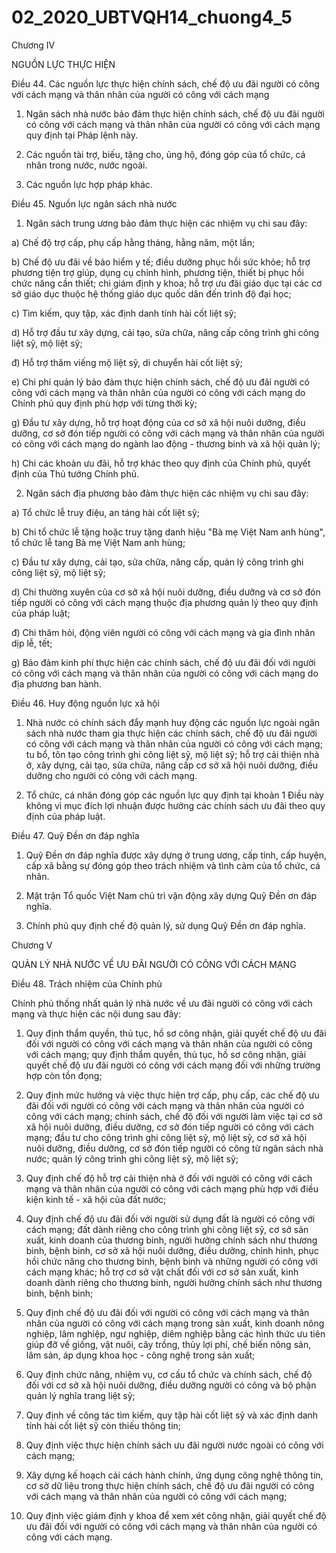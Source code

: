 # 02_2020_UBTVQH14_chuong4_5
Chương IV

NGUỒN LỰC THỰC HIỆN

Điều 44. Các nguồn lực thực hiện chính sách, chế độ ưu đãi người có công với cách mạng và thân nhân của người có công với cách mạng

1. Ngân sách nhà nước bảo đảm thực hiện chính sách, chế độ ưu đãi người có công với cách mạng và thân nhân của người có công với cách mạng quy định tại Pháp lệnh này.

2. Các nguồn tài trợ, biếu, tặng cho, ủng hộ, đóng góp của tổ chức, cá nhân trong nước, nước ngoài.

3. Các nguồn lực hợp pháp khác.

Điều 45. Nguồn lực ngân sách nhà nước

1. Ngân sách trung ương bảo đảm thực hiện các nhiệm vụ chi sau đây:

a) Chế độ trợ cấp, phụ cấp hằng tháng, hằng năm, một lần;

b) Chế độ ưu đãi về bảo hiểm y tế; điều dưỡng phục hồi sức khỏe; hỗ trợ phương tiện trợ giúp, dụng cụ chỉnh hình, phương tiện, thiết bị phục hồi chức năng cần thiết; chi giám định y khoa; hỗ trợ ưu đãi giáo dục tại các cơ sở giáo dục thuộc hệ thống giáo dục quốc dân đến trình độ đại học;

c) Tìm kiếm, quy tập, xác định danh tính hài cốt liệt sỹ;

d) Hỗ trợ đầu tư xây dựng, cải tạo, sửa chữa, nâng cấp công trình ghi công liệt sỹ, mộ liệt sỹ;

đ) Hỗ trợ thăm viếng mộ liệt sỹ, di chuyển hài cốt liệt sỹ;

e) Chi phí quản lý bảo đảm thực hiện chính sách, chế độ ưu đãi người có công với cách mạng và thân nhân của người có công với cách mạng do Chính phủ quy định phù hợp với từng thời kỳ;

g) Đầu tư xây dựng, hỗ trợ hoạt động của cơ sở xã hội nuôi dưỡng, điều dưỡng, cơ sở đón tiếp người có công với cách mạng và thân nhân của người có công với cách mạng do ngành lao động - thương binh và xã hội quản lý;

h) Chi các khoản ưu đãi, hỗ trợ khác theo quy định của Chính phủ, quyết định của Thủ tướng Chính phủ.

2. Ngân sách địa phương bảo đảm thực hiện các nhiệm vụ chi sau đây:

a) Tổ chức lễ truy điệu, an táng hài cốt liệt sỹ;

b) Chi tổ chức lễ tặng hoặc truy tặng danh hiệu "Bà mẹ Việt Nam anh hùng", tổ chức lễ tang Bà mẹ Việt Nam anh hùng;

c) Đầu tư xây dựng, cải tạo, sửa chữa, nâng cấp, quản lý công trình ghi công liệt sỹ, mộ liệt sỹ;

d) Chi thường xuyên của cơ sở xã hội nuôi dưỡng, điều dưỡng và cơ sở đón tiếp người có công với cách mạng thuộc địa phương quản lý theo quy định của pháp luật;

đ) Chi thăm hỏi, động viên người có công với cách mạng và gia đình nhân dịp lễ, tết;

g) Bảo đảm kinh phí thực hiện các chính sách, chế độ ưu đãi đối với người có công với cách mạng và thân nhân của người có công với cách mạng do địa phương ban hành.

Điều 46. Huy động nguồn lực xã hội

1. Nhà nước có chính sách đẩy mạnh huy động các nguồn lực ngoài ngân sách nhà nước tham gia thực hiện các chính sách, chế độ ưu đãi người có công với cách mạng và thân nhân của người có công với cách mạng; tu bổ, tôn tạo công trình ghi công liệt sỹ, mộ liệt sỹ; hỗ trợ cải thiện nhà ở, xây dựng, cải tạo, sửa chữa, nâng cấp cơ sở xã hội nuôi dưỡng, điều dưỡng cho người có công với cách mạng.

2. Tổ chức, cá nhân đóng góp các nguồn lực quy định tại khoản 1 Điều này không vì mục đích lợi nhuận được hưởng các chính sách ưu đãi theo quy định của pháp luật.

Điều 47. Quỹ Đền ơn đáp nghĩa

1. Quỹ Đền ơn đáp nghĩa được xây dựng ở trung ương, cấp tỉnh, cấp huyện, cấp xã bằng sự đóng góp theo trách nhiệm và tình cảm của tổ chức, cá nhân.

2. Mặt trận Tổ quốc Việt Nam chủ trì vận động xây dựng Quỹ Đền ơn đáp nghĩa.

3. Chính phủ quy định chế độ quản lý, sử dụng Quỹ Đền ơn đáp nghĩa.

Chương V

QUẢN LÝ NHÀ NƯỚC VỀ ƯU ĐÃI NGƯỜI CÓ CÔNG VỚI CÁCH MẠNG

Điều 48. Trách nhiệm của Chính phủ

Chính phủ thống nhất quản lý nhà nước về ưu đãi người có công với cách mạng và thực hiện các nội dung sau đây:

1. Quy định thẩm quyền, thủ tục, hồ sơ công nhận, giải quyết chế độ ưu đãi đối với người có công với cách mạng và thân nhân của người có công với cách mạng; quy định thẩm quyền, thủ tục, hồ sơ công nhận, giải quyết chế độ ưu đãi người có công với cách mạng đối với những trường hợp còn tồn đọng;

2. Quy định mức hưởng và việc thực hiện trợ cấp, phụ cấp, các chế độ ưu đãi đối với người có công với cách mạng và thân nhân của người có công với cách mạng; chính sách, chế độ đối với người làm việc tại cơ sở xã hội nuôi dưỡng, điều dưỡng, cơ sở đón tiếp người có công với cách mạng; đầu tư cho công trình ghi công liệt sỹ, mộ liệt sỹ, cơ sở xã hội nuôi dưỡng, điều dưỡng, cơ sở đón tiếp người có công từ ngân sách nhà nước; quản lý công trình ghi công liệt sỹ, mộ liệt sỹ;

3. Quy định chế độ hỗ trợ cải thiện nhà ở đối với người có công với cách mạng và thân nhân của người có công với cách mạng phù hợp với điều kiện kinh tế - xã hội của đất nước;

4. Quy định chế độ ưu đãi đối với người sử dụng đất là người có công với cách mạng; đất dành riêng cho công trình ghi công liệt sỹ, cơ sở sản xuất, kinh doanh của thương binh, người hưởng chính sách như thương binh, bệnh binh, cơ sở xã hội nuôi dưỡng, điều dưỡng, chỉnh hình, phục hồi chức năng cho thương binh, bệnh binh và những người có công với cách mạng khác; hỗ trợ cơ sở vật chất đối với cơ sở sản xuất, kinh doanh dành riêng cho thương binh, người hưởng chính sách như thương binh, bệnh binh;

5. Quy định chế độ ưu đãi đối với người có công với cách mạng và thân nhân của người có công với cách mạng trong sản xuất, kinh doanh nông nghiệp, lâm nghiệp, ngư nghiệp, diêm nghiệp bằng các hình thức ưu tiên giúp đỡ về giống, vật nuôi, cây trồng, thủy lợi phí, chế biến nông sản, lâm sản, áp dụng khoa học - công nghệ trong sản xuất;

6. Quy định chức năng, nhiệm vụ, cơ cấu tổ chức và chính sách, chế độ đối với cơ sở xã hội nuôi dưỡng, điều dưỡng người có công và bộ phận quản lý nghĩa trang liệt sỹ;

7. Quy định về công tác tìm kiếm, quy tập hài cốt liệt sỹ và xác định danh tính hài cốt liệt sỹ còn thiếu thông tin;

8. Quy định việc thực hiện chính sách ưu đãi người nước ngoài có công với cách mạng;

9. Xây dựng kế hoạch cải cách hành chính, ứng dụng công nghệ thông tin, cơ sở dữ liệu trong thực hiện chính sách, chế độ ưu đãi người có công với cách mạng và thân nhân của người có công với cách mạng;

10. Quy định việc giám định y khoa để xem xét công nhận, giải quyết chế độ ưu đãi đối với người có công với cách mạng và thân nhân của người có công với cách mạng.